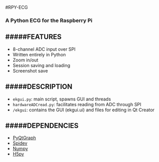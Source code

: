 #RPY-ECG
### A Python ECG for the Raspberry Pi


#####FEATURES
---
* 8-channel ADC input over SPI
* Written entirely in Python
* Zoom in/out
* Session saving and loading
* Screenshot save

#####DESCRIPTION
---
* `ekgui.py`: main script, spawns GUI and threads
* `hardwareADCread.py`: facilitates reading from ADC through SPI
* `/ekgui`: contains the GUI (ekgui.ui) and files for editing in Qt Creator

#####DEPENDENCIES
---
* [PyQtGraph](http://www.pyqtgraph.org/)
* [Spidev](https://pypi.python.org/pypi/spidev)
* [Numpy](http://www.numpy.org/)
* [H5py](http://www.h5py.org/)
